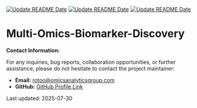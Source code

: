 [![Update README Date](https://github.com/rayotoo/Multi-Omics-Biomarker-Discovery/actions/workflows/update_readme_date.yml/badge.svg)](https://github.com/rayotoo/Multi-Omics-Biomarker-Discovery/actions/workflows/update_readme_date.yml)
[![Update README Date](https://github.com/rayotoo/Multi-Omics-Biomarker-Discovery/actions/workflows/update_readme_date.yml/badge.svg?event=fork)](https://github.com/rayotoo/Multi-Omics-Biomarker-Discovery/actions/workflows/update_readme_date.yml)
[![Update README Date](https://github.com/rayotoo/Multi-Omics-Biomarker-Discovery/actions/workflows/update_readme_date.yml/badge.svg?event=issues)](https://github.com/rayotoo/Multi-Omics-Biomarker-Discovery/actions/workflows/update_readme_date.yml)
# Multi-Omics-Biomarker-Discovery
**Contact Information:**

For any inquiries, bug reports, collaboration opportunities, or further assistance, please do not hesitate to contact the project maintainer:

* **Email:** rotoo@omicsanalyticsgroup.com
* **GitHub:** [GitHub Profile Link](https://github.com/rayotoo)


Last updated: 2025-07-30
